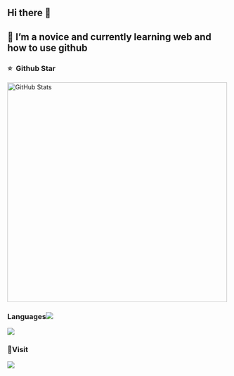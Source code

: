 ## Hi there 👋
## 🌱 I’m a novice and currently learning web and how to use github
<!--
**Abingeus/Abingeus** is a ✨ _special_ ✨ repository because its `README.md` (this file) appears on your GitHub profile.

Here are some ideas to get you started:

- 🔭 I’m currently working on ...
- 🌱 I’m currently learning ...
- 👯 I’m looking to collaborate on ...
- 🤔 I’m looking for help with ...
- 💬 Ask me about ...
- 📫 How to reach me: ...
- 😄 Pronouns: ...
- ⚡ Fun fact: ...
-->

### ⭐️ &nbsp;Github Star
<img width="500px"  alt="GitHub Stats" src="https://github-readme-stats.vercel.app/api?username=Abingeus&count_private=true&show_icons=true"/>


### Languages![](https://visitor-badge.glitch.me/badge?page_id=Abingeus.readme)
<div align="left"> <img src="https://github-readme-stats.vercel.app/api/top-langs/?username=Abingeus" /> </div>

###  👋Visit
<div align="left"> <img src="https://profile-counter.glitch.me/Abingeus/count.svg" /> </div>

